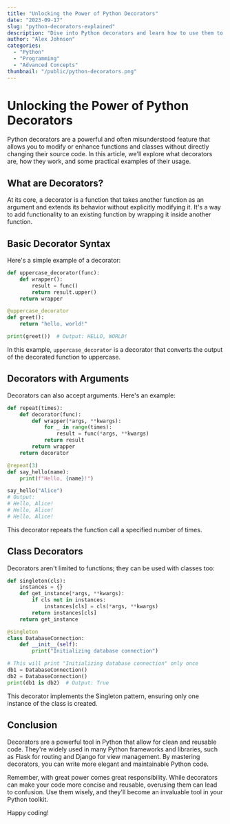 ```yaml
---
title: "Unlocking the Power of Python Decorators"
date: "2023-09-17"
slug: "python-decorators-explained"
description: "Dive into Python decorators and learn how to use them to modify functions and classes without changing their source code."
author: "Alex Johnson"
categories:
  - "Python"
  - "Programming"
  - "Advanced Concepts"
thumbnail: "/public/python-decorators.png"
---
```


# Unlocking the Power of Python Decorators

Python decorators are a powerful and often misunderstood feature that allows you to modify or enhance functions and classes without directly changing their source code. In this article, we'll explore what decorators are, how they work, and some practical examples of their usage.

## What are Decorators?

At its core, a decorator is a function that takes another function as an argument and extends its behavior without explicitly modifying it. It's a way to add functionality to an existing function by wrapping it inside another function.

## Basic Decorator Syntax

Here's a simple example of a decorator:

```python
def uppercase_decorator(func):
    def wrapper():
        result = func()
        return result.upper()
    return wrapper

@uppercase_decorator
def greet():
    return "hello, world!"

print(greet())  # Output: HELLO, WORLD!
```

In this example, `uppercase_decorator` is a decorator that converts the output of the decorated function to uppercase.

## Decorators with Arguments

Decorators can also accept arguments. Here's an example:

```python
def repeat(times):
    def decorator(func):
        def wrapper(*args, **kwargs):
            for _ in range(times):
                result = func(*args, **kwargs)
            return result
        return wrapper
    return decorator

@repeat(3)
def say_hello(name):
    print(f"Hello, {name}!")

say_hello("Alice")
# Output:
# Hello, Alice!
# Hello, Alice!
# Hello, Alice!
```

This decorator repeats the function call a specified number of times.

## Class Decorators

Decorators aren't limited to functions; they can be used with classes too:

```python
def singleton(cls):
    instances = {}
    def get_instance(*args, **kwargs):
        if cls not in instances:
            instances[cls] = cls(*args, **kwargs)
        return instances[cls]
    return get_instance

@singleton
class DatabaseConnection:
    def __init__(self):
        print("Initializing database connection")

# This will print "Initializing database connection" only once
db1 = DatabaseConnection()
db2 = DatabaseConnection()
print(db1 is db2)  # Output: True
```

This decorator implements the Singleton pattern, ensuring only one instance of the class is created.

## Conclusion

Decorators are a powerful tool in Python that allow for clean and reusable code. They're widely used in many Python frameworks and libraries, such as Flask for routing and Django for view management. By mastering decorators, you can write more elegant and maintainable Python code.

Remember, with great power comes great responsibility. While decorators can make your code more concise and reusable, overusing them can lead to confusion. Use them wisely, and they'll become an invaluable tool in your Python toolkit.

Happy coding!
